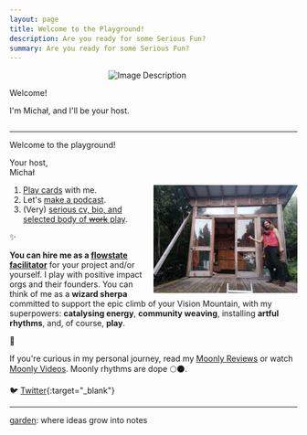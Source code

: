 ```yaml
---
layout: page
title: Welcome to the Playground!
description: Are you ready for some Serious Fun?
summary: Are you ready for some Serious Fun?
---
```



<div style="display:inline-block;">
    <img src="/path/to/image.jpg" alt="Image Description" style="width:50%; float:right;">
    <div style="display:inline-block; vertical-align:top;">
        <p>Welcome!</p>
        <p>I'm Michał, and I'll be your host.</p>
    </div>
</div>


---

Welcome to the playground!

Your host,<br>
Michał

<img src="/assets/michal-cabin-vibes-profile.jpeg" alt="Michal in front of the Cabin" style="width:50%; float:right;">

1. [Play cards](/cards) with me.
2. Let's [make a podcast](/podcast).
3. (Very) [serious cv, bio, and selected body of ~~work~~ play](bio).

✨

**You can hire me as a [flowstate facilitator](/flowplay)** for your project and/or yourself. I play with positive impact orgs and their founders. You can think of me as a **wizard sherpa** committed to support the epic climb of your Vision Mountain, with my superpowers: **catalysing energy**, **community weaving**, installing **artful rhythms**, and, of course, **play**.

🌳

If you're curious in my personal journey, read my [Moonly Reviews](/moonly-reviews) or watch [Moonly Videos](/moonly-video). Moonly rhythms are dope 🌕🌑. 

🐦 [Twitter](https://twitter.com/michalkorzonek/){:target="_blank"}

---
[garden](/garden): where ideas grow into notes

